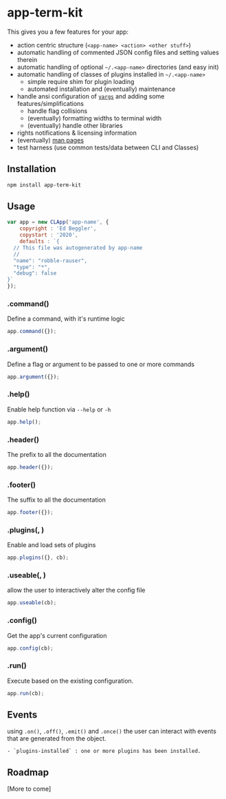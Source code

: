 app-term-kit
============

This gives you a few features for your app:

- action centric structure (`<app-name> <action> <other stuff>`)
- automatic handling of commented JSON config files and setting values therein
- automatic handling of optional `~/.<app-name>` directories (and easy init)
- automatic handling of classes of plugins installed in `~/.<app-name>`
    - simple require shim for plugin loading
    - automated installation and (eventually) maintenance
- handle ansi configuration of [`yargs`]() and adding some features/simplifications
    - handle flag collisions
    - (eventually) formatting widths to terminal width
    - (eventually) handle other libraries
- rights notifications & licensing information
- (eventually) [man pages](https://gist.github.com/dominikwilkowski/cba6c8c6b1ded8d3e3cc6bf0b7ddc432)
- test harness (use common tests/data between CLI and Classes)

Installation
------------

```bash
npm install app-term-kit
```

Usage
-----

```js
var app = new CLApp('app-name', {
    copyright : 'Ed Beggler',
    copystart : '2020',
    defaults : `{
  // This file was autogenerated by app-name
  //
  "name": "robble-rauser",
  "type": "*",
  "debug": false
}`
});
```

### .command(<options>)
Define a command, with it's runtime logic

```js
app.command({});
```

### .argument(<options>)
Define a flag or argument to be passed to one or more commands

```js
app.argument({});
```

### .help()
Enable help function via `--help` or `-h`

```js
app.help();
```

### .header(<options>)
The prefix to all the documentation

```js
app.header({});
```

### .footer(<options>)
The suffix to all the documentation

```js
app.footer({});
```

### .plugins(<options>, <callback>)
Enable and load sets of plugins

```js
app.plugins({}, cb);
```

### .useable(<options>, <callback>)
allow the user to interactively alter the config file

```js
app.useable(cb);
```

### .config(<callback>)
Get the app's current configuration

```js
app.config(cb);
```

### .run(<callback>)
Execute based on the existing configuration.
```js
app.run(cb);
```

## Events

using `.on()`, `.off()`, `.emit()` and `.once()` the user can interact with events that are generated from the object.

    - `plugins-installed` : one or more plugins has been installed.

Roadmap
-------
[More to come]
